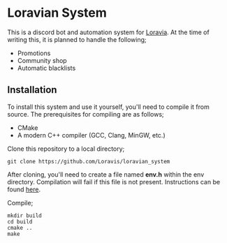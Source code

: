 # Loravian System
This is a discord bot and automation system for [Loravia](https://www.roblox.com/communities/13214273/Loravia#!/about). At the time of writing this, it is planned to handle the following;
- Promotions
- Community shop
- Automatic blacklists

## Installation
To install this system and use it yourself, you'll need to compile it from source. The prerequisites for compiling are as follows;
- CMake
- A modern C++ compiler (GCC, Clang, MinGW, etc.)

Clone this repository to a local directory;
```
git clone https://github.com/Loravis/loravian_system
```

After cloning, you'll need to create a file named **env.h** within the env directory. Compilation will fail if this file is not present. Instructions can be found [here](https://github.com/Loravis/loravian_system/blob/main/env/README.md). 

Compile;
```
mkdir build
cd build
cmake ..
make
```
